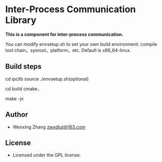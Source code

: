 # Inter-Process Communication Library
**This is a component for inter-process communication.**

You can modify envsetup.sh to set your own build environment: compile tool chain，sysroot，platform，etc. Default is x86_64-linux.

## Build steps
cd ipclib
source ./envsetup.sh(optional)

cd build
cmake..

make -jx

## Author
* Wenxing Zhang zwxdlut@163.com

## License
* Licensed under the GPL license.
